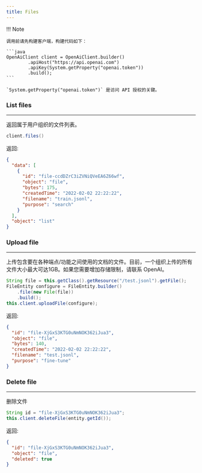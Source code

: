 ```yaml
---
title: Files
---
```


!!! Note

    调用前请先构建客户端，构建代码如下：

    ```java
    OpenAiClient client = OpenAiClient.builder()
            .apiHost("https://api.openai.com")
            .apiKey(System.getProperty("openai.token"))
            .build();
    ```

    `System.getProperty("openai.token")` 是访问 API 授权的关键。

### List files

---

返回属于用户组织的文件列表。

```java
client.files()
```

返回:

```json
{
  "data": [
    {
      "id": "file-ccdDZrC3iZVNiQVeEA6Z66wf",
      "object": "file",
      "bytes": 175,
      "createdTime": "2022-02-02 22:22:22",
      "filename": "train.jsonl",
      "purpose": "search"
    }
  ],
  "object": "list"
}
```

### Upload file

---

上传包含要在各种端点/功能之间使用的文档的文件。目前，一个组织上传的所有文件大小最大可达1GB。如果您需要增加存储限制，请联系 OpenAI。

```java
String file = this.getClass().getResource("/test.jsonl").getFile();
FileEntity configure = FileEntity.builder()
    .file(new File(file))
    .build();
this.client.uploadFile(configure);
```

返回:

```json
{
  "id": "file-XjGxS3KTG0uNmNOK362iJua3",
  "object": "file",
  "bytes": 140,
  "createdTime": "2022-02-02 22:22:22",
  "filename": "test.jsonl",
  "purpose": "fine-tune"
}
```

### Delete file

---

删除文件

```java
String id = "file-XjGxS3KTG0uNmNOK362iJua3";
this.client.deleteFile(entity.getId());
```

返回:

```json
{
  "id": "file-XjGxS3KTG0uNmNOK362iJua3",
  "object": "file",
  "deleted": true
}
```

